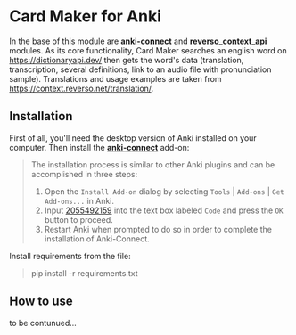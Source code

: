 # Card Maker for Anki
In the base of this module are [**anki-connect**](https://github.com/FooSoft/anki-connect) 
and [**reverso_context_api**](https://github.com/flagist0/reverso_context_api) modules. As its core functionality,
Card Maker searches an english word on https://dictionaryapi.dev/ then gets the word's data
(translation, transcription, several definitions, link to an audio file with pronunciation sample). Translations
and usage examples are taken from https://context.reverso.net/translation/.  
  
## Installation
First of all, you'll need the desktop version of Anki installed on your computer. 
Then install the [**anki-connect**](https://github.com/FooSoft/anki-connect) add-on:  
>The installation process is similar to other Anki plugins and can be accomplished in three steps:
>
>1.  Open the `Install Add-on` dialog by selecting `Tools` | `Add-ons` | `Get Add-ons...` in Anki.
>2.  Input [2055492159](https://ankiweb.net/shared/info/2055492159) into the text box labeled `Code` and press the `OK` button to proceed.
>3.  Restart Anki when prompted to do so in order to complete the installation of Anki-Connect.

Install requirements from the file:  
>pip install -r requirements.txt

## How to use 
to be contunued...

